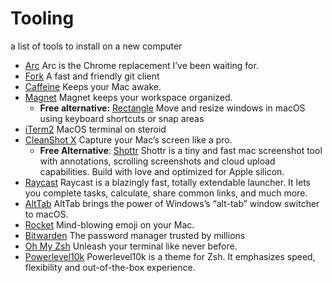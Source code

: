 # Tooling
a list of tools to install on a new computer

- [Arc](https://arc.net/) Arc is the Chrome replacement I’ve been waiting for.
- [Fork](https://git-fork.com/) A fast and friendly git client
- [Caffeine](https://www.caffeine-app.net/) Keeps your Mac awake.
- [Magnet](https://magnet.crowdcafe.com/) Magnet keeps your workspace organized.
  - __Free alternative:__ [Rectangle](https://rectangleapp.com/) Move and resize windows in macOS using keyboard shortcuts or snap areas
- [iTerm2](https://iterm2.com/index.html) MacOS terminal on steroid
- [CleanShot X](https://cleanshot.com/) Capture your Mac’s screen like a pro.
  - __Free Alternative__: [Shottr](https://shottr.cc/) Shottr is a tiny and fast mac screenshot tool with annotations, scrolling screenshots and cloud upload capabilities. Build with love and optimized for Apple silicon.
- [Raycast](https://www.raycast.com/) Raycast is a blazingly fast, totally extendable launcher. It lets you complete tasks, calculate, share common links, and much more.
- [AltTab](https://alt-tab-macos.netlify.app/) AltTab brings the power of Windows’s “alt-tab” window switcher to macOS.
- [Rocket](https://matthewpalmer.net/rocket/) Mind-blowing emoji on your Mac.
- [Bitwarden](https://bitwarden.com/) The password manager trusted by millions
- [Oh My Zsh](https://ohmyz.sh/) Unleash your terminal like never before.
- [Powerlevel10k](https://github.com/romkatv/powerlevel10k) Powerlevel10k is a theme for Zsh. It emphasizes speed, flexibility and out-of-the-box experience.
